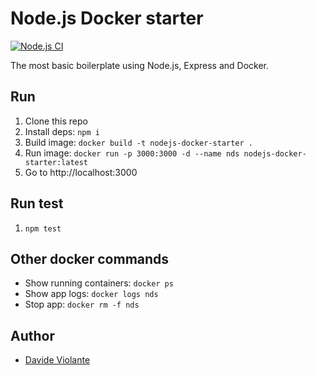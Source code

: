 # Node.js Docker starter
[![Node.js CI](https://github.com/DavideViolante/nodejs-docker-starter/workflows/Node.js%20CI/badge.svg)](https://github.com/DavideViolante/nodejs-docker-starter/actions?query=workflow%3A%22Node.js+CI%22)

The most basic boilerplate using Node.js, Express and Docker.

## Run
1. Clone this repo
2. Install deps: `npm i`
3. Build image: `docker build -t nodejs-docker-starter .`
4. Run image: `docker run -p 3000:3000 -d --name nds nodejs-docker-starter:latest`
5. Go to http://localhost:3000

## Run test
1. `npm test`

## Other docker commands
- Show running containers: `docker ps`
- Show app logs: `docker logs nds`
- Stop app: `docker rm -f nds`

## Author
- [Davide Violante](https://github.com/DavideViolante)

